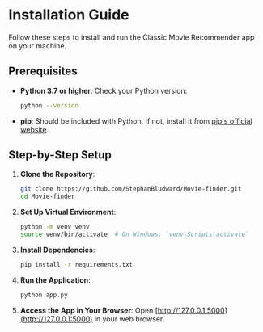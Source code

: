 # Installation Guide

Follow these steps to install and run the Classic Movie Recommender app on your machine.

## Prerequisites
- **Python 3.7 or higher**: Check your Python version:
  ```bash
  python --version
  ```
- **pip**: Should be included with Python. If not, install it from [pip's official website](https://pip.pypa.io/en/stable/installation/).

## Step-by-Step Setup

1. **Clone the Repository**:
   ```bash
   git clone https://github.com/StephanBludward/Movie-finder.git
   cd Movie-finder
   ```

2. **Set Up Virtual Environment**:
   ```bash
   python -m venv venv
   source venv/bin/activate  # On Windows: `venv\Scripts\activate`
   ```

3. **Install Dependencies**:
   ```bash
   pip install -r requirements.txt
   ```

4. **Run the Application**:
   ```bash
   python app.py
   ```

5. **Access the App in Your Browser**:
   Open [http://127.0.0.1:5000](http://127.0.0.1:5000) in your web browser.
